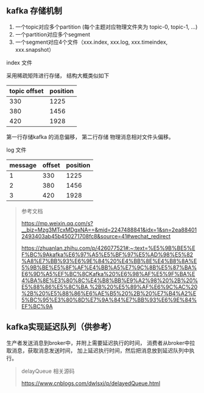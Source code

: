 

## kafka 存储机制

1. 一个topic对应多个partition (每个主题对应物理文件夹为  topic-0, topic-1, ...)
2. 一个partition对应多个segment
3. 一个segment对应4个文件（xxx.index, xxx.log, xxx.timeindex, xxx.snapshot）


index 文件

采用稀疏矩阵进行存储， 结构大概类似如下

|topic offset|position|
|---|---|
|330|1225|
|380|1456|
|420|1928|


第一行存储kafka 的消息偏移， 第二行存储 物理消息相对文件头偏移。


log 文件

|message|offset|position|
|---|---|---|
|1|330|1225|
|2|380|1456|
|3|420|1928|






> 参考文档
> 
> https://mp.weixin.qq.com/s?__biz=Mzg3MTcxMDgxNA==&mid=2247488841&idx=1&sn=2ea884012493403ab45b450271708fc8&source=41#wechat_redirect
> 
> https://zhuanlan.zhihu.com/p/426077521#:~:text=%E5%9B%BE5%EF%BC%9Akafka%E6%97%A5%E5%BF%97%E5%AD%98%E5%82%A8%E7%BB%93%E6%9E%84%20%E4%BB%8E%E4%B8%8A%E5%9B%BE%E5%8F%AF%E4%BB%A5%E7%9C%8B%E5%87%BA%E6%9D%A5%EF%BC%8CKafka%20%E6%98%AF%E5%9F%BA%E4%BA%8E%E3%80%8C%E4%B8%BB%E9%A2%98%20%2B%20%E5%88%86%E5%8C%BA,%2B%20%E5%89%AF%E6%9C%AC%20%2B%20%E5%88%86%E6%AE%B5%20%2B%20%E7%B4%A2%E5%BC%95%E3%80%8D%E7%9A%84%E7%BB%93%E6%9E%84%EF%BC%9A



## kafka实现延迟队列（供参考）

生产者发送消息到broker中，并附上需要延迟执行的时间， 消费者从broker中拉取消息，获取消息发送时间， 加上延迟执行时间，然后把消息放到延迟队列中执行。

> delayQueue 相关源码
> 
> https://www.cnblogs.com/dwlsxj/p/delayedQueue.html
